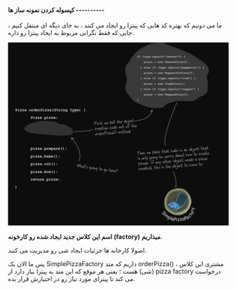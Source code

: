 #### کپسوله کردن نمونه ساز ها ----------

ما می دونیم که بهتره کد هایی که پیتزا رو ایجاد می کنند ، به جای دیگه ای منتقل کنیم ، جایی که فقط نگرانی مربوط به ایجاد پیتزا رو داره.

![](./Images/Pasted%20image%2020240628120150.png)

**اسم این کلاس جدید ایجاد شده رو کارخونه (factory) میذاریم.**

اصولا کارخانه ها جزئیات ایجاد شی رو مدیریت می کنند.

پس ما الان یک SimplePizzaFactory داریم که متد orderPizza() ، مشتری این کلاس (شی) هست ؛ یعنی هر موقع که این متد به پیتزا نیاز دارد از pizza factory درخواست می کند تا پیتزای مورد نیاز رو در اختیارش قرار بده.

